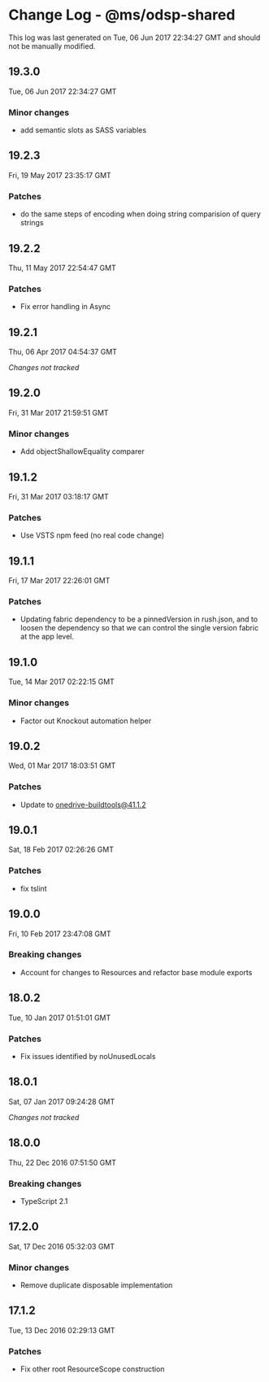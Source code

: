 # Change Log - @ms/odsp-shared

This log was last generated on Tue, 06 Jun 2017 22:34:27 GMT and should not be manually modified.

## 19.3.0
Tue, 06 Jun 2017 22:34:27 GMT

### Minor changes

- add semantic slots as SASS variables

## 19.2.3
Fri, 19 May 2017 23:35:17 GMT

### Patches

- do the same steps of encoding when doing string comparision of query strings

## 19.2.2
Thu, 11 May 2017 22:54:47 GMT

### Patches

- Fix error handling in Async

## 19.2.1
Thu, 06 Apr 2017 04:54:37 GMT

*Changes not tracked*

## 19.2.0
Fri, 31 Mar 2017 21:59:51 GMT

### Minor changes

- Add objectShallowEquality comparer

## 19.1.2
Fri, 31 Mar 2017 03:18:17 GMT

### Patches

- Use VSTS npm feed (no real code change)

## 19.1.1
Fri, 17 Mar 2017 22:26:01 GMT

### Patches

- Updating fabric dependency to be a pinnedVersion in rush.json, and to loosen the dependency so that we can control the single version fabric at the app level.

## 19.1.0
Tue, 14 Mar 2017 02:22:15 GMT

### Minor changes

- Factor out Knockout automation helper

## 19.0.2
Wed, 01 Mar 2017 18:03:51 GMT

### Patches

- Update to onedrive-buildtools@41.1.2

## 19.0.1
Sat, 18 Feb 2017 02:26:26 GMT

### Patches

- fix tslint

## 19.0.0
Fri, 10 Feb 2017 23:47:08 GMT

### Breaking changes

- Account for changes to Resources and refactor base module exports

## 18.0.2
Tue, 10 Jan 2017 01:51:01 GMT

### Patches

- Fix issues identified by noUnusedLocals

## 18.0.1
Sat, 07 Jan 2017 09:24:28 GMT

*Changes not tracked*

## 18.0.0
Thu, 22 Dec 2016 07:51:50 GMT

### Breaking changes

- TypeScript 2.1

## 17.2.0
Sat, 17 Dec 2016 05:32:03 GMT

### Minor changes

- Remove duplicate disposable implementation

## 17.1.2
Tue, 13 Dec 2016 02:29:13 GMT

### Patches

- Fix other root ResourceScope construction

